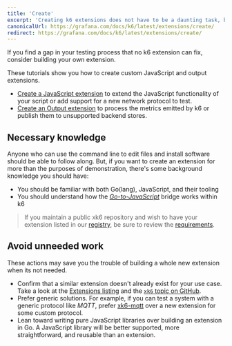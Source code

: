 ```yaml
---
title: 'Create'
excerpt: 'Creating k6 extensions does not have to be a daunting task, but there are some prerequisites to succeed.'
canonicalUrl: https://grafana.com/docs/k6/latest/extensions/create/
redirect: https://grafana.com/docs/k6/latest/extensions/create/
---
```


If you find a gap in your testing process that no k6 extension can fix,
consider building your own extension.

These tutorials show you how to create custom JavaScript and output extensions.

* [Create a JavaScript extension](/extensions/get-started/create/javascript-extensions/)
to extend the JavaScript functionality of your script or add support for a new network protocol to test.
* [Create an Output extension](/extensions/get-started/create/output-extensions/)
to process the metrics emitted by k6 or publish them to unsupported backend stores.

## Necessary knowledge

Anyone who can use the command line to edit files and install software should be able to follow along.
But, if you want to create an extension for more than the purposes of demonstration,
there's some background knowledge you should have:

* You should be familiar with both Go(lang), JavaScript, and their tooling
* You should understand how the [_Go-to-JavaScript_](/extensions/explanations/go-js-bridge/) bridge works within k6


<Blockquote mod="note" title="">

If you maintain a public xk6 repository and wish to have your extension listed in our [registry](/extensions/get-started/explore/), 
be sure to review the [requirements](/extensions/explanations/about-the-extensions-registry#registry-requirements).

</Blockquote>

## Avoid unneeded work

These actions may save you the trouble of building a whole new extension when its not needed.

- Confirm that a similar extension doesn't already exist for your use case. Take a look at
the [Extensions listing](/extensions/get-started/explore) and the [`xk6` topic on GitHub](https://github.com/topics/xk6).
- Prefer generic solutions. For example, if you can test a system with a generic protocol like _MQTT_, prefer
[xk6-mqtt](https://github.com/pmalhaire/xk6-mqtt) over a new extension for some custom protocol.
- Lean toward writing pure JavaScript libraries over building an extension in Go.
A JavaScript library will be better supported, more straightforward, and reusable than an extension.

